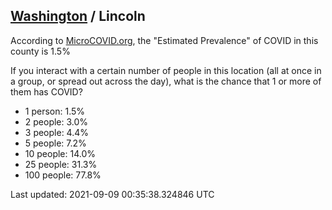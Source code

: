 
## [Washington](/united-states/washington) / Lincoln

According to [MicroCOVID.org](http://microcovid.org),
the "Estimated Prevalence" of COVID in this county is 1.5%

If you interact with a certain number of people in this location
(all at once in a group, or spread out across the day), what is the chance that
1 or more of them has COVID?

- 1 person: 1.5%
- 2 people: 3.0%
- 3 people: 4.4%
- 5 people: 7.2%
- 10 people: 14.0%
- 25 people: 31.3%
- 100 people: 77.8%

Last updated: 2021-09-09 00:35:38.324846 UTC
